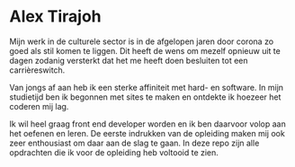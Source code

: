 # Alex Tirajoh 

Mijn werk in de culturele sector is in de afgelopen jaren door corona zo goed als stil komen te liggen. Dit heeft de wens om mezelf opnieuw uit te dagen zodanig versterkt dat het me heeft doen besluiten tot een carrièreswitch.

Van jongs af aan heb ik een sterke affiniteit met hard- en software. In mijn studietijd ben ik begonnen met sites te maken en ontdekte ik hoezeer het coderen mij lag. 

Ik wil heel graag front end developer worden en ik ben daarvoor volop aan het oefenen en leren. De eerste indrukken van de opleiding maken mij ook zeer enthousiast om daar aan de slag te gaan. In deze repo zijn alle opdrachten die ik voor de opleiding heb voltooid te zien.